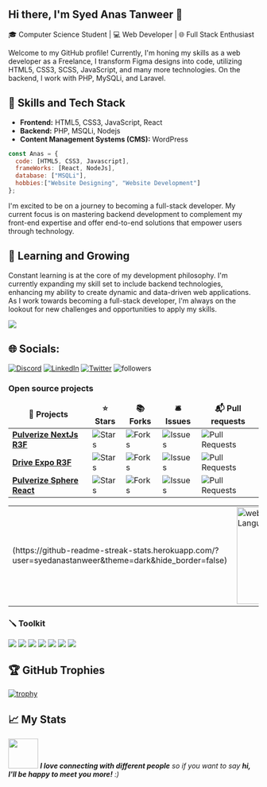 ## Hi there, I'm Syed Anas Tanweer 👋

🎓 Computer Science Student | 💻 Web Developer | 🌐 Full Stack Enthusiast

Welcome to my GitHub profile! Currently, I'm honing my skills as a web developer as a Freelance,
I transform Figma designs into code, utilizing HTML5, CSS3, SCSS, JavaScript, and many more technologies. On the backend, I work with PHP, MySQLi, and Laravel.

## 🚀 Skills and Tech Stack

- **Frontend:** HTML5, CSS3, JavaScript, React
- **Backend:** PHP, MSQLi, Nodejs
- **Content Management Systems (CMS):** WordPress

```javascript
const Anas = {
  code: [HTML5, CSS3, Javascript],
  frameWorks: [React, NodeJs],
  database: ["MSQLi"],
  hobbies:["Website Designing", "Website Development"]
};
```

I'm excited to be on a journey to becoming a full-stack developer. My current focus is on mastering backend development to complement my front-end expertise and offer end-to-end solutions that empower users through technology.

## 🌱 Learning and Growing

Constant learning is at the core of my development philosophy. I'm currently expanding my skill set to include backend technologies, enhancing my ability to create dynamic and data-driven web applications. As I work towards becoming a full-stack developer, I'm always on the lookout for new challenges and opportunities to apply my skills.

[![](https://visitcount.itsvg.in/api?id=syedanastanweer&label=Profile%20Views&color=0&icon=5&pretty=true)](https://visitcount.itsvg.in)

## 🌐 Socials:
[![Discord](https://img.shields.io/badge/Discord-%237289DA.svg?logo=discord&logoColor=white)](https://discord.gg/JyPU2Rf6) [![LinkedIn](https://img.shields.io/badge/LinkedIn-%230077B5.svg?logo=linkedin&logoColor=white)](https://linkedin.com/in/syedanastanweer) [![Twitter](https://img.shields.io/badge/Twitter-%231DA1F2.svg?logo=Twitter&logoColor=white)](https://twitter.com/syedanastanweer) <img alt="followers" src="https://img.shields.io/github/followers/syedanastanweer?label=Followers&style=social">

<h3>Open source projects</h3>
<table>
  <thead align="center">
    <tr border: none;>
      <td><b>🎁 Projects</b></td>
      <td><b>⭐ Stars</b></td>
      <td><b>📚 Forks</b></td>
      <td><b>🛎 Issues</b></td>
      <td><b>📬 Pull requests</b></td>
    </tr>
  </thead>
  <tbody>
    <tr>
      <td><a href="https://github.com/syedanastanweer/pulverize-nextjs"><b>Pulverize NextJs R3F</b></a></td>
      <td><img alt="Stars" src="https://img.shields.io/github/stars/syedanastanweer/pulverize-nextjs?style=flat-square&labelColor=343b41"/></td>
      <td><img alt="Forks" src="https://img.shields.io/github/forks/syedanastanweer/pulverize-nextjs?style=flat-square&labelColor=343b41"/></td>
      <td><img alt="Issues" src="https://img.shields.io/github/issues/syedanastanweer/pulverize-nextjs?style=flat-square&labelColor=343b41"/></td>
      <td><img alt="Pull Requests" src="https://img.shields.io/github/issues-pr/syedanastanweer/pulverize-nextjs?style=flat-square&labelColor=343b41"/></td>
    </tr>
	  <tr>
      <td><a href="https://github.com/syedanastanweer/drive-expo-react-three-fiber"><b>Drive Expo R3F</b></a></td>
      <td><img alt="Stars" src="https://img.shields.io/github/stars/syedanastanweer/drive-expo-react-three-fiber?style=flat-square&labelColor=343b41"/></td>
      <td><img alt="Forks" src="https://img.shields.io/github/forks/syedanastanweer/drive-expo-react-three-fiber?style=flat-square&labelColor=343b41"/></td>
      <td><img alt="Issues" src="https://img.shields.io/github/issues/syedanastanweer/drive-expo-react-three-fiber?style=flat-square&labelColor=343b41"/></td>
      <td><img alt="Pull Requests" src="https://img.shields.io/github/issues-pr/syedanastanweer/drive-expo-react-three-fiber?style=flat-square&labelColor=343b41"/></td>
    </tr>
    <tr>
      <td><a href="https://github.com/syedanastanweer/pulverize-sphere-react"><b>Pulverize Sphere React</b></a></td>
      <td><img alt="Stars" src="https://img.shields.io/github/stars/syedanastanweer/pulverize-sphere-react?style=flat-square&labelColor=343b41"/></td>
      <td><img alt="Forks" src="https://img.shields.io/github/forks/syedanastanweer/pulverize-sphere-react?style=flat-square&labelColor=343b41"/></td>
      <td><img alt="Issues" src="https://img.shields.io/github/issues/syedanastanweer/pulverize-sphere-react?style=flat-square&labelColor=343b41"/></td>
      <td><img alt="Pull Requests" src="https://img.shields.io/github/issues-pr/syedanastanweer/pulverize-sphere-react?style=flat-square&labelColor=343b41"/></td>
    </tr>
  </tbody>
</table>

<table>
  <tr>
    <td>
     (https://github-readme-streak-stats.herokuapp.com/?user=syedanastanweer&theme=dark&hide_border=false)
    </td>
    <td>
      <img height="195px" align="right" alt="webDev's Github Languages" src="https://github-readme-stats-sigma-five.vercel.app/api/top-langs/?username=syedanastanweer&layout=compact&theme=vision-friendly-dark" />
    </td>
  </tr>
</table>

### 🪛 Toolkit
<img src="https://img.shields.io/badge/HTML5-E34F26?style=for-the-badge&logo=html5&logoColor=white"> <img src="https://img.shields.io/badge/CSS3-1572B6?style=for-the-badge&logo=css3&logoColor=white"> <img src="https://img.shields.io/badge/Bootstrap-563D7C?style=for-the-badge&logo=bootstrap&logoColor=white"> <img src="https://img.shields.io/badge/JavaScript-F7DF1E?style=for-the-badge&logo=JavaScript&logoColor=white"> <img src="https://img.shields.io/badge/React-20232A?style=for-the-badge&logo=react&logoColor=61DAFB"> <img src="https://img.shields.io/badge/Node.js-43853D?style=for-the-badge&logo=node.js&logoColor=white "> <img src="https://img.shields.io/badge/npm-CB3837?style=for-the-badge&logo=npm&logoColor=white">

## 🏆 GitHub Trophies
<!-- ![](https://github-profile-trophy.vercel.app/?username=syedanastanweer)-->

[![trophy](https://github-profile-trophy.vercel.app/?username=syedanastanweer&theme=onedark)](https://github.com/syedanastanweer/github-profile-trophy)

## 📈 My Stats


  
<img src="https://media.giphy.com/media/LnQjpWaON8nhr21vNW/giphy.gif" width="60"> <em><b>I love connecting with different people</b> so if you want to say <b>hi, I'll be happy to meet you more!</b> :)</em>
